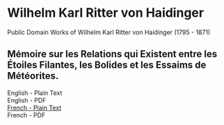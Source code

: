 # Wilhelm Karl Ritter von Haidinger

Public Domain Works of Wilhelm Karl Ritter von Haidinger (1795 - 1871)

## Mémoire sur les Relations qui Existent entre les Étoiles Filantes, les Bolides et les Essaims de Météorites.

English - Plain Text  
English - PDF  
[French - Plain Text](memoire-relations-filantes-bolides-meteorites/full-text-french.md)  
French - PDF
